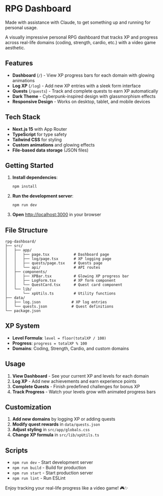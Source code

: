 # RPG Dashboard

Made with assistance with Claude, to get something up and running for personal usage.

A visually impressive personal RPG dashboard that tracks XP and progress across real-life domains (coding, strength, cardio, etc.) with a video game aesthetic.

## Features

- **Dashboard** (`/`) - View XP progress bars for each domain with glowing animations
- **Log XP** (`/log`) - Add new XP entries with a sleek form interface
- **Quests** (`/quests`) - Track and complete quests to earn XP automatically
- **Dark Theme** - Cyberpunk-inspired design with glassmorphism effects
- **Responsive Design** - Works on desktop, tablet, and mobile devices

## Tech Stack

- **Next.js 15** with App Router
- **TypeScript** for type safety
- **Tailwind CSS** for styling
- **Custom animations** and glowing effects
- **File-based data storage** (JSON files)

## Getting Started

1. **Install dependencies**:
   ```bash
   npm install
   ```
2. **Run the development server**:
   ```bash
   npm run dev
   ```
3. **Open** [http://localhost:3000](http://localhost:3000) in your browser

## File Structure

```
rpg-dashboard/
├── src/
│   ├── app/
│   │   ├── page.tsx           # Dashboard page
│   │   ├── log/page.tsx       # XP logging page
│   │   ├── quests/page.tsx    # Quests page
│   │   └── api/               # API routes
│   ├── components/
│   │   ├── XPBar.tsx          # Glowing XP progress bar
│   │   ├── LogForm.tsx        # XP form component
│   │   └── QuestCard.tsx      # Quest card component
│   └── lib/
│       └── xpUtils.ts         # Utility functions
├── data/
│   ├── log.json              # XP log entries
│   └── quests.json           # Quest definitions
└── package.json
```

## XP System

- **Level Formula**: `level = floor(totalXP / 100)`
- **Progress**: `progress = totalXP % 100`
- **Domains**: Coding, Strength, Cardio, and custom domains

## Usage

1. **View Dashboard** - See your current XP and levels for each domain
2. **Log XP** - Add new achievements and earn experience points
3. **Complete Quests** - Finish predefined challenges for bonus XP
4. **Track Progress** - Watch your levels grow with animated progress bars

## Customization

1. **Add new domains** by logging XP or adding quests
2. **Modify quest rewards** in `data/quests.json`
3. **Adjust styling** in `src/app/globals.css`
4. **Change XP formula** in `src/lib/xpUtils.ts`

## Scripts

- `npm run dev` - Start development server
- `npm run build` - Build for production
- `npm run start` - Start production server
- `npm run lint` - Run ESLint

Enjoy tracking your real-life progress like a video game! 🎮✨
